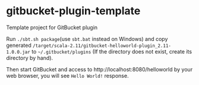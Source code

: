 gitbucket-plugin-template
========
Template project for GitBucket plugin

Run `./sbt.sh package`(use `sbt.bat` instead on Windows) and copy generated `/target/scala-2.11/gitbucket-helloworld-plugin_2.11-1.0.0.jar` to `~/.gitbucket/plugins` (If the directory does not exist, create its directory by hand).

Then start GitBucket and access to http://localhost:8080/helloworld by your web browser, you will see `Hello World!` response.
